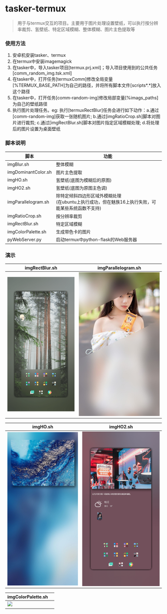 # tasker-termux
> 用于与termux交互的项目。主要用于图片处理设置壁纸，可以执行按分辨率裁剪、氢壁纸、特定区域模糊、整体模糊、图片主色提取等


### 使用方法
1. 安卓机安装tasker、termux
2. 在termux中安装imagemagick
3. 在tasker中，导入tasker项目[termux.prj.xml]；导入项目使用到的公共任务[comm_random_img.tsk.xml]
4. 在tasker中，打开任务[termuxComm]修改全局变量[%TERMUX_BASE_PATH]为自己的路径，并将所有脚本文件[scripts\*.*]放入这个路径
5. 在tasker中，打开任务[comm-random-img]修改局部变量[%imags_paths]为自己的壁纸路径
6. 执行图片处理任务。eg: 执行[termuxRectBlur]任务会进行如下动作：a.通过[comm-random-img]获取一张随机图片; b.通过[imgRatioCrop.sh]脚本对图片进行裁剪; c.通过[imgRectBlur.sh]脚本对图片指定区域模糊处理; d.将处理后的图片设置为桌面壁纸



### 脚本说明
|脚本|功能|
|-|-|
|imgBlur.sh|整体模糊|
|imgDominantColor.sh|图片主色提取|
|imgHO.sh|氢壁纸(底图为模糊后的原图)|
|imgHO2.sh|氢壁纸(底图为原图主色调)|
|imgParallelogram.sh|除特定倾斜四边形区域外模糊处理<br>(在ubuntu上执行成功，但在魅族16上执行失败，可能某些系统函数不支持)|
|imgRatioCrop.sh|按分辨率裁剪|
|imgRectBlur.sh|特定区域模糊|
|imgColorPalette.sh|生成带色卡的图片|
|pyWebServer.py|启动termux中python-flask的Web服务器|


### 演示
|imgRectBlur.sh|imgParallelogram.sh|
|-|-|
|<img src="https://github.com/bjc5233/tasker-termux/raw/master/resources/demo1.png"/>|<img src="https://github.com/bjc5233/tasker-termux/raw/master/resources/demo2.jpg"/>|

|imgHO.sh|imgHO2.sh|
|-|-|
|<img src="https://github.com/bjc5233/tasker-termux/raw/master/resources/demo3.jpg"/>|<img src="https://github.com/bjc5233/tasker-termux/raw/master/resources/demo4.png"/>|

|imgColorPalette.sh||
|-|-|
|<img src="https://github.com/bjc5233/tasker-termux/raw/master/resources/demo5.jpg"/>||
